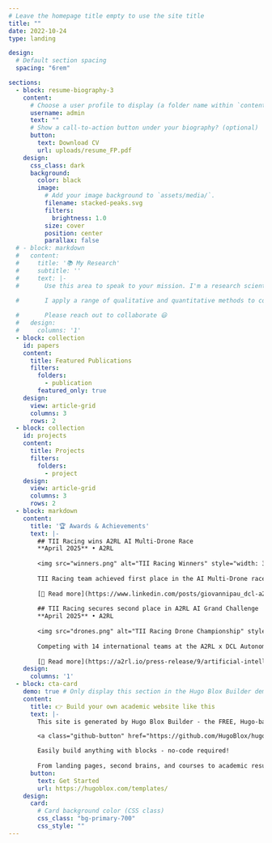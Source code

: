 ```yaml
---
# Leave the homepage title empty to use the site title
title: ""
date: 2022-10-24
type: landing

design:
  # Default section spacing
  spacing: "6rem"

sections:
  - block: resume-biography-3
    content:
      # Choose a user profile to display (a folder name within `content/authors/`)
      username: admin
      text: ""
      # Show a call-to-action button under your biography? (optional)
      button:
        text: Download CV
        url: uploads/resume_FP.pdf
    design:
      css_class: dark
      background:
        color: black
        image:
          # Add your image background to `assets/media/`.
          filename: stacked-peaks.svg
          filters:
            brightness: 1.0
          size: cover
          position: center
          parallax: false
  # - block: markdown
  #   content:
  #     title: '📚 My Research'
  #     subtitle: ''
  #     text: |-
  #       Use this area to speak to your mission. I'm a research scientist in the Moonshot team at DeepMind. I blog about machine learning, deep learning, and moonshots.

  #       I apply a range of qualitative and quantitative methods to comprehensively investigate the role of science and technology in the economy.
        
  #       Please reach out to collaborate 😃
  #   design:
  #     columns: '1'
  - block: collection
    id: papers
    content:
      title: Featured Publications
      filters:
        folders:
          - publication
        featured_only: true
    design:
      view: article-grid
      columns: 3
      rows: 2
  - block: collection
    id: projects
    content:
      title: Projects
      filters:
        folders:
          - project
    design:
      view: article-grid
      columns: 3
      rows: 2
  - block: markdown
    content:
      title: '🏆 Awards & Achievements'
      text: |-
        ## TII Racing wins A2RL AI Multi-Drone Race
        **April 2025** • A2RL
        
        <img src="winners.png" alt="TII Racing Winners" style="width: 300px; height: auto; margin: 20px auto; display: block;">
        
        TII Racing team achieved first place in the AI Multi-Drone race competition.
        
        [🔗 Read more](https://www.linkedin.com/posts/giovannipau_dcl-a2rl-abudhabi-ugcPost-7317805361963450369-ol1Y/?utm_source=share&utm_medium=member_desktop&rcm=ACoAACuAqekBffFrohWWYYHffD2NvV_SXBKgFoQ)
        
        ## TII Racing secures second place in A2RL AI Grand Challenge
        **April 2025** • A2RL
        
        <img src="drones.png" alt="TII Racing Drone Championship" style="width: 300px; height: auto; margin: 20px auto; display: block;">
        
        Competing with 14 international teams at the A2RL x DCL Autonomous Drone Championship, TII Racing secured second place in the A2RL Grand Challenge. The race featured standardized drones running an NVIDIA Jetson Orin NX, paired with a monocular RGB camera and IMU for real-time onboard perception and control.
        
        [🔗 Read more](https://a2rl.io/press-release/9/artificial-intelligence-triumphs-in-worlds-most-sophisticated-autonomous-drone-race-in-abu-dhabi)
    design:
      columns: '1'
  - block: cta-card
    demo: true # Only display this section in the Hugo Blox Builder demo site
    content:
      title: 👉 Build your own academic website like this
      text: |-
        This site is generated by Hugo Blox Builder - the FREE, Hugo-based open source website builder trusted by 250,000+ academics like you.

        <a class="github-button" href="https://github.com/HugoBlox/hugo-blox-builder" data-color-scheme="no-preference: light; light: light; dark: dark;" data-icon="octicon-star" data-size="large" data-show-count="true" aria-label="Star HugoBlox/hugo-blox-builder on GitHub">Star</a>

        Easily build anything with blocks - no-code required!
        
        From landing pages, second brains, and courses to academic resumés, conferences, and tech blogs.
      button:
        text: Get Started
        url: https://hugoblox.com/templates/
    design:
      card:
        # Card background color (CSS class)
        css_class: "bg-primary-700"
        css_style: ""
---
```

